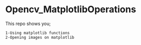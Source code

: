 # Opencv_MatplotlibOperations

This repo shows you;

    1-Using matplotlib functions
    2-Opening images on matplotlib